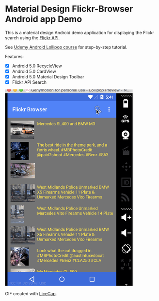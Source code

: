 
# Material Design Flickr-Browser Android app Demo

This is a material design Android demo application for displaying the Flickr search using the [Flickr API](https://www.flickr.com/services/feeds/). 

See [Udemy Android Lollipop course](https://www.udemy.com/android-lollipop-complete-development-course/?dtcode=eYA5dzE219QS) for step-by-step tutorial.

Features:

 * [x] Android 5.0 RecycleView
 * [x] Android 5.0 CardView
 * [x] Android 5.0 Material Design Toolbar
 * [x] Flickr API Search 
 
![Video Walkthrough](FlickrBrowser.gif)

GIF created with [LiceCap](http://www.cockos.com/licecap/).
